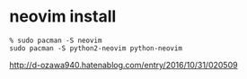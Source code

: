 # neovim install

```
% sudo pacman -S neovim
sudo pacman -S python2-neovim python-neovim
```

http://d-ozawa940.hatenablog.com/entry/2016/10/31/020509
